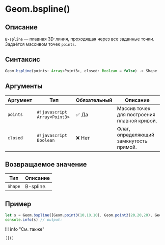 # Geom.bspline()

## Описание
`B-spline` — плавная 3D-линия, проходящая через все заданные точки. Задаётся массивом точек `points`.

## Синтаксис
```javascript
Geom.bspline(points: Array<Point3>, closed: Boolean = false) -> Shape
```

## Аргументы

| Аргумент  | Тип              | Обязательный | Описание                                      |
|-----------|------------------|--------------|-----------------------------------------------|
| `points`  | `#!javascript Array<Point3>`  | :white_check_mark: Да          | Массив точек для построения плавной кривой.   |
| `closed`  | `#!javascript Boolean`          | ❌ Нет         | Флаг, определяющий замкнутость прямой. |

## Возвращаемое значение

| Тип   | Описание                          |
|-------|-----------------------------------|
| `Shape` | B-spline.                       |

## Пример
```javascript linenums="1"
let s = Geom.bspline([Geom.point3(10,10,10), Geom.point3(20,20,20), Geom.point3(30,30,30)])
console.info(s) // output:
```

!!! info "См. также"

    []()

